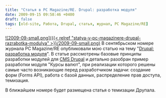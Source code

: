 ```yaml
---
title: "Статья в PC Magazine/RE. Drupal: разработка модуля"
date: 2009-09-15 09:58:46 +0400
draft: false
tags: [old-site, Работа, Drupal, статья, журнал, PC Magazine/RE]
---
```

[![2009-09-small.png]({{< relref "statya-v-pc-magazinere-drupal-razrabotka-modulya" >}}/2009-09-small.png)](http://pcmag.ru/solutions/detail.php?ID=36589)
В сентябрьском номере журнала PC Magazine/RE опубликовали мою статью на тему "[Drupal: разработка модуля](http://pcmag.ru/solutions/detail.php?ID=36589)". В статье рассмотрены базовые принципы разработки модулей для [CMS Drupal](http://drupal.org) и детально разобран пример разработки модуля "Курсы валют", при реализации которого решены самые часто возникающие перед разработчиком задачи: создание форм (Forms API), работа с базой данных, распределение прав доступа, темизация.

В ближайшем номере будет размещена статья о темизации Друпала.
<!--more-->
